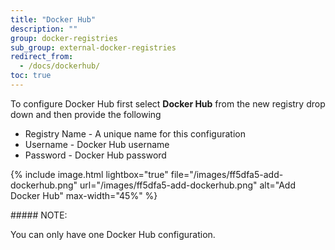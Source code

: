```yaml
---
title: "Docker Hub"
description: ""
group: docker-registries
sub_group: external-docker-registries
redirect_from:
  - /docs/dockerhub/
toc: true
---
```

To configure Docker Hub first select **Docker Hub** from the new registry drop down and then provide the following

* Registry Name - A unique name for this configuration
* Username - Docker Hub username
* Password - Docker Hub password

{% include image.html lightbox="true" file="/images/ff5dfa5-add-dockerhub.png" url="/images/ff5dfa5-add-dockerhub.png" alt="Add Docker Hub" max-width="45%" %}

<div class="bd-callout bd-callout-info" markdown="1">
##### NOTE:

You can only have one Docker Hub configuration.
</div>
